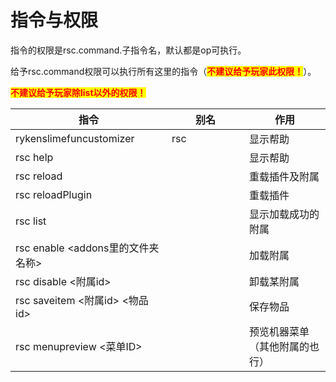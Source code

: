 # 指令与权限

<table><thead><tr><th width="234">指令</th><th width="108">别名</th><th>作用</th></tr></thead><tbody><tr><td>rykenslimefuncustomizer</td><td>rsc</td><td>显示帮助</td></tr><tr><td>rsc help</td><td></td><td>显示帮助</td></tr><tr><td>rsc reload</td><td></td><td>重载插件及附属</td></tr><tr><td>rsc reloadPlugin</td><td></td><td>重载插件</td></tr><tr><td>rsc list</td><td></td><td>显示加载成功的附属</td></tr><tr><td>rsc enable &#x3C;addons里的文件夹名称></td><td></td><td>加载附属</td></tr><tr><td>rsc disable &#x3C;附属id></td><td></td><td>卸载某附属</td></tr><tr><td>rsc saveitem &#x3C;附属id> &#x3C;物品id></td><td></td><td>保存物品</td></tr><tr><td>rsc menupreview &#x3C;菜单ID></td><td></td><td>预览机器菜单（其他附属的也行）</td></tr></tbody></table<>

指令的权限是rsc.command.子指令名，默认都是op可执行。

给予rsc.command权限可以执行所有这里的指令（<mark style="color:red;">**不建议给予玩家此权限！**</mark>）。

<mark style="color:red;">**不建议给予玩家除list以外的权限！**</mark>
